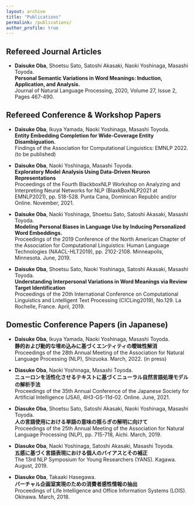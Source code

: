 ```yaml
---
layout: archive
title: "Publications"
permalink: /publications/
author_profile: true
---
```


## Refereed Journal Articles
- __Daisuke Oba__, Shoetsu Sato, Satoshi Akasaki, Naoki Yoshinaga, Masashi Toyoda.  
**Personal Semantic Variations in Word Meanings: Induction, Application, and Analysis.**  
Journal of Natural Language Processing, 2020, Volume 27, Issue 2, Pages 467-490.  

## Refereed Conference & Workshop Papers
- __Daisuke Oba__, Ikuya Yamada, Naoki Yoshinaga, Masashi Toyoda.  
**Entity Embedding Completion for Wide-Coverage Entity Disambiguation.**  
Findings of the Association for Computational Linguistics: EMNLP 2022. (to be published)  

- __Daisuke Oba__, Naoki Yoshinaga, Masashi Toyoda.  
**Exploratory Model Analysis Using Data-Driven Neuron Representations**  
Proceedings of the Fourth BlackboxNLP Workshop on Analyzing and Interpreting Neural Networks for NLP (BlaxkBoxNLP2021 at EMNLP2021), pp. 518-528. Punta Cana, Dominican Republic and/or Online. November, 2021.  

- __Daisuke Oba__, Naoki Yoshinaga, Shoetsu Sato, Satoshi Akasaki, Masashi Toyoda.  
**Modeling Personal Biases in Language Use by Inducing Personalized Word Embeddings.**  
Proceedings of the 2019 Conference of the North American Chapter of the Association for Computational Linguistics: Human Language Technologies (NAACL-HLT2019), pp. 2102-2108. Minneapolis, Minnesota. June, 2019.  

- __Daisuke Oba__, Shoetsu Sato, Naoki Yoshinaga, Satoshi Akasaki, Masashi Toyoda.  
**Understanding Interpersonal Variations in Word Meanings via Review Target Identification**   
Proceedings of the 20th International Conference on Computational Linguistics and Lntelligent Text Processing (CICLing2019), No.129. La Rochelle, France. April, 2019.  

## Domestic Conference Papers (in Japanese)
- __Daisuke Oba__, Ikuya Yamada, Naoki Yoshinaga, Masashi Toyoda.  
**静的および動的な埋め込みに基づくエンティティの曖昧性解消**  
Proceedings of the 28th Annual Meeting of the Association for Natural Language Processing (NLP), Shizuoka. March, 2022. (in press)

- __Diasuke Oba__, Naoki Yoshinaga, Masashi Toyoda.    
**ニューロンを活性化させるテキストに基づくニューラル自然言語処理モデルの解析手法**  
Proceedings of the 35th Annual Conference of the Japanese Society for Artificial Intelligence (JSAI), 4H3-GS-11d-02. Online. June, 2021.   

- __Diasuke Oba__, Shoetsu Sato, Satoshi Akasaki, Naoki Yoshinaga, Masashi Toyoda.    
**人の言語使用における単語の意味の揺らぎの解明に向けて**  
Proceedings of the 25th Annual Meeting of the Association for Natural Language Processing (NLP), pp. 715-718, Aichi. March, 2019.  

- __Diasuke Oba__, Naoki Yoshinaga, Satoshi Akasaki, Masashi Toyoda.  
**五感に基づく言語表現における個人のバイアスとその補正**   
The 13rd NLP Symposium for Young Researchers (YANS). Kagawa. August, 2019.  

- __Diasuke Oba__, Takaaki Hasegawa.  
**バーチャル企画室実現のための消費者感性情報の抽出**   
Proceedings of Life Intelligence and Office Information Systems (LOIS). Okinawa. March, 2018.

